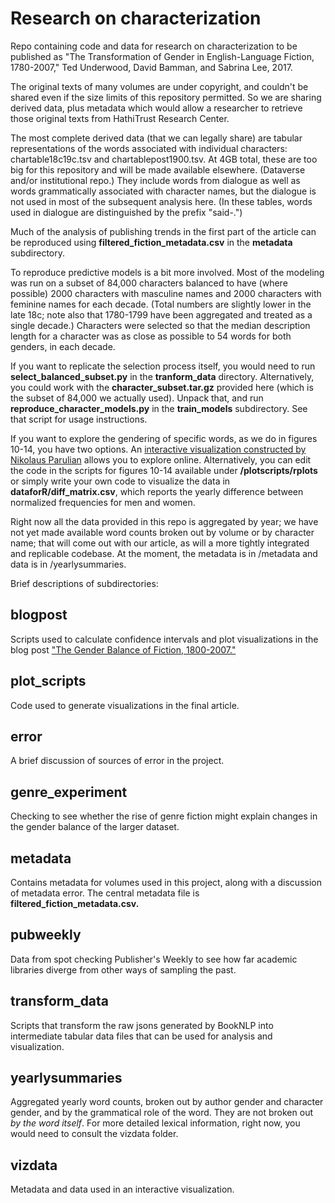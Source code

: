 Research on characterization
============================

Repo containing code and data for research on characterization to be published as "The Transformation of Gender in English-Language Fiction, 1780-2007," Ted Underwood, David Bamman, and Sabrina Lee, 2017. 

The original texts of many volumes are under copyright, and couldn't be shared even if the size limits of this repository permitted. So we are sharing derived data, plus metadata which would allow a researcher to retrieve those original texts from HathiTrust Research Center.

The most complete derived data (that we can legally share) are tabular representations of the words associated with individual characters: chartable18c19c.tsv and chartablepost1900.tsv. At 4GB total, these are too big for this repository and will be made available elsewhere. (Dataverse and/or institutional repo.) They include words from dialogue as well as words grammatically associated with character names, but the dialogue is not used in most of the subsequent analysis here. (In these tables, words used in dialogue are distinguished by the prefix "said-.")

Much of the analysis of publishing trends in the first part of the article can be reproduced using **filtered_fiction_metadata.csv** in the **metadata** subdirectory.

To reproduce predictive models is a bit more involved. Most of the modeling was run on a subset of 84,000 characters balanced to have (where possible) 2000 characters with masculine names and 2000 characters with feminine names for each decade. (Total numbers are slightly lower in the late 18c; note also that 1780-1799 have been aggregated and treated as a single decade.) Characters were selected so that the median description length for a character was as close as possible to 54 words for both genders, in each decade.

If you want to replicate the selection process itself, you would need to run **select_balanced_subset.py** in the **tranform_data** directory. Alternatively, you could work with the **character_subset.tar.gz** provided here (which is the subset of 84,000 we actually used). Unpack that, and run **reproduce_character_models.py** in the **train_models** subdirectory. See that script for usage instructions.

If you want to explore the gendering of specific words, as we do in figures 10-14, you have two options. An [interactive visualization constructed by Nikolaus Parulian](http://ec2-35-165-215-214.us-west-2.compute.amazonaws.com/dataviz/genderviz) allows you to explore online. Alternatively, you can edit the code in the scripts for figures 10-14 available under **/plotscripts/rplots** or simply write your own code to visualize the data in **dataforR/diff_matrix.csv**, which reports the yearly difference between normalized frequencies for men and women.

Right now all the data provided in this repo is aggregated by year; we have not yet made available word counts broken out by volume or by character name; that will come out with our article, as will a more tightly integrated and replicable codebase. At the moment, the metadata is in /metadata and data is in /yearlysummaries.

Brief descriptions of subdirectories:

blogpost
--------
Scripts used to calculate confidence intervals and plot visualizations in the blog post ["The Gender Balance of Fiction, 1800-2007."](https://tedunderwood.com/2016/12/28/the-gender-balance-of-fiction-1800-2007/)

plot_scripts
------------
Code used to generate visualizations in the final article.

error
-----
A brief discussion of sources of error in the project.

genre_experiment
----------------
Checking to see whether the rise of genre fiction might explain changes in the gender balance of the larger dataset.

metadata
--------
Contains metadata for volumes used in this project, along with a discussion of metadata error. The central metadata file is **filtered_fiction_metadata.csv.**

pubweekly
---------
Data from spot checking Publisher's Weekly to see how far academic libraries diverge from other ways of sampling the past.

transform_data
--------------
Scripts that transform the raw jsons generated by BookNLP into intermediate tabular data files that can be used for analysis and visualization.

yearlysummaries
---------------
Aggregated yearly word counts, broken out by author gender and character gender, and by the grammatical role of the word. They are not broken out *by the word itself*. For more detailed lexical information, right now, you would need to consult the vizdata folder.

vizdata
--------
Metadata and data used in an interactive visualization.
